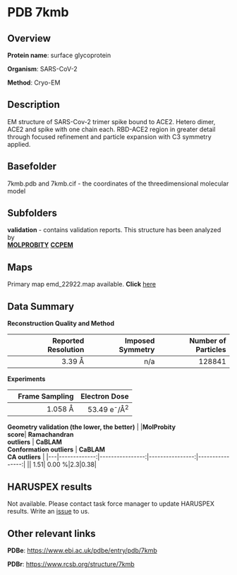 # PDB 7kmb

## Overview

**Protein name**: surface glycoprotein

**Organism**: SARS-CoV-2

**Method**: Cryo-EM

## Description

EM structure of SARS-Cov-2 trimer spike bound to ACE2. Hetero dimer, ACE2 and spike with one chain each. RBD-ACE2 region in greater detail through focused refinement and particle expansion with C3 symmetry applied.

## Basefolder

7kmb.pdb and 7kmb.cif - the coordinates of the threedimensional molecular model

## Subfolders





**validation** - contains validation reports. This structure has been analyzed by <br>  [**MOLPROBITY**](https://github.com/thorn-lab/coronavirus_structural_task_force/tree/master/pdb/surface_glycoprotein/SARS-CoV-2/7kmb/validation/molprobity)   [**CCPEM**](https://github.com/thorn-lab/coronavirus_structural_task_force/tree/master/pdb/surface_glycoprotein/SARS-CoV-2/7kmb/validation/ccpem-validation) 



## Maps

Primary map emd_22922.map available. **Click** [here](http://ftp.wwpdb.org/pub/emdb/structures/EMD-22922/map/) 

## Data Summary
**Reconstruction Quality and Method**

|   | Reported Resolution | Imposed Symmetry | Number of Particles |
|---|-------------:|----------------:|--------------:|
|   |3.39 Å|n/a|128841|

**Experiments**

|   | Frame Sampling | Electron Dose |
|---|-------------:|----------------:|
|   |1.058 Å|53.49 e<sup>-</sup>/Å<sup>2</sup>|

**Geometry validation (the lower, the better)**
|   |**MolProbity<br>score**| **Ramachandran<br>outliers** | **CaBLAM<br>Conformation outliers** | **CaBLAM<br>CA outliers** |
|---|-------------:|----------------:|----------------:|----------------:|
||  1.51|  0.00 %|2.3|0.38|

## HARUSPEX results

Not available. Please contact task force manager to update HARUSPEX results. Write an [issue](https://github.com/thorn-lab/coronavirus_structural_task_force/issues) to us.

## Other relevant links 
**PDBe**:  https://www.ebi.ac.uk/pdbe/entry/pdb/7kmb
 
**PDBr**: https://www.rcsb.org/structure/7kmb 
